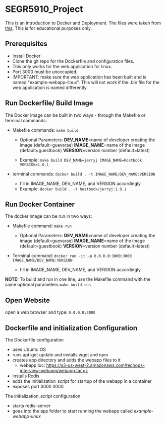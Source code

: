 # SEGR5910_Project

This is an introduction to Docker and Deployment. The files were taken from [this](https://github.com/kubernetes/kubernetes/tree/master/examples/guestbook-go). This is for educational purposes only. 

## Prerequisites

- Install Docker
- Clone the git repo for the Dockerfile and configuration files.
- This only works for the web application for linux.
- Port 3000 must be unoccupied.
- IMPORTANT: make sure the web application has been built and is named "example-webapp-linux". This will not work if the .bin file for the web application is named differently.

## Run Dockerfile/ Build Image

The Docker image can be built in two ways - through the Makefile or terminal commands:

  - Makefile commands: ```make build```
    + Optional Parameters:
      **DEV_NAME**=name of developer creating the image (default=guevarae)
      **IMAGE_NAME**=name of the image (default=guestbook)
      **VERSION**=version number (default=latest)

    + Example: ```make build DEV_NAME=jerryj IMAGE_NAME=hostbook VERSION=1.0.1```

  - terminal commands: ```docker build . -t IMAGE_NAME/DEV_NAME:VERSION```
    + fill in IMAGE_NAME, DEV_NAME, and VERSION accordingly
    + Example: ```docker build . -t hostbook/jerryj:1.0.1```

## Run Docker Container

The docker image can be run in two ways: 

  - Makefile command: ```make run```
    + Optional Parameters:
      **DEV_NAME**=name of developer creating the image (default=guevarae)
      **IMAGE_NAME**=name of the image (default=guestbook)
      **VERSION**=version number (default=latest)

  - Terminal command: ```docker run -it -p 0.0.0.0:3000:3000 IMAGE_NAME/DEV_NAME:VERSION```
    + fill in IMAGE_NAME, DEV_NAME, and VERSION accordingly

**NOTE:** To build and run in one line, use the Makefile command with the same optional parameters ```make build-run```

## Open Website

  open a web browser and type: ```0.0.0.0:3000```

## Dockerfile and initialization Configuration

The Dockerfile configuration
  - uses Ubuntu OS
  - runs apt-get update and installs wget and npm
  - creates app directory and adds the webapp files to it
    + webapp loc: https://s3-us-west-2.amazonaws.com/techops-interview-webapp/webapp.tar.gz
  - installs Redis
  - adds the initialization_script for startup of the webapp in a container
  - exposes port 3000 3000 

The initialization_script configuration
  - starts redis-server
  - goes into the app folder to start running the webapp called *example-webapp-linux*



